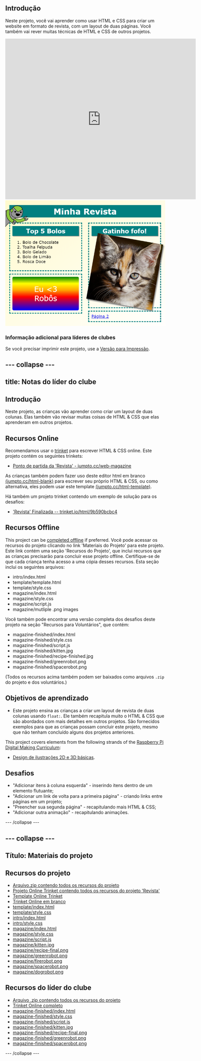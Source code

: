 ## Introdução

Neste projeto, você vai aprender como usar HTML e CSS para criar um website em formato de revista, com um layout de duas páginas. Você também vai rever muitas técnicas de HTML e CSS de outros projetos.

<div class="trinket">
  <iframe src="https://trinket.io/embed/html/a41e4e1c5c?outputOnly=true&start=result" width="600" height="505" frameborder="0" marginwidth="0" marginheight="0" allowfullscreen>
  </iframe>
  <img src="images/magazine-final.png">
</div>

### Informação adicional para líderes de clubes

Se você precisar imprimir este projeto, use a [Versão para Impressão](https://projects.raspberrypi.org/en/projects/magazine/print).

## \--- collapse \---

## title: Notas do líder do clube

## Introdução

Neste projeto, as crianças vão aprender como criar um layout de duas colunas. Elas também vão revisar muitas coisas de HTML & CSS que elas aprenderam em outros projetos.

## Recursos Online

Recomendamos usar o [trinket](https://trinket.io/) para escrever HTML & CSS online. Este projeto contém os seguintes trinkets:

* [Ponto de partida da 'Revista' - jumpto.cc/web-magazine](http://jumpto.cc/web-magazine)

As crianças também podem fazer uso deste editor html em branco [(jumpto.cc/html-blank)](http://jumpto.cc/html-blank) para escrever seu próprio HTML & CSS, ou como alternativa, eles podem usar este template [(jumpto.cc/html-template)](http://jumpto.cc/html-template).

Há também um projeto trinket contendo um exemplo de solução para os desafios:

* ['Revista' Finalizada -- trinket.io/html/9b590bcbc4](https://trinket.io/html/a41e4e1c5c)

## Recursos Offline

This project can be [completed offline](https://rpf.io/html-offline) if preferred. Você pode acessar os recursos do projeto clicando no link 'Materiais do Projeto' para este projeto. Este link contém uma seção 'Recursos do Projeto', que inclui recursos que as crianças precisarão para concluir esse projeto offline. Certifique-se de que cada criança tenha acesso a uma cópia desses recursos. Esta seção inclui os seguintes arquivos:

* intro/index.html
* template/template.html
* template/style.css
* magazine/index.html
* magazine/style.css
* magazine/script.js
* magazine/mutliple .png images

Você também pode encontrar uma versão completa dos desafios deste projeto na seção "Recursos para Voluntários", que contém:

* magazine-finished/index.html
* magazine-finished/style.css
* magazine-finished/script.js
* magazine-finished/kitten.jpg
* magazine-finished/recipe-finished.jpg
* magazine-finished/greenrobot.png
* magazine-finished/spacerobot.png

(Todos os recursos acima também podem ser baixados como arquivos `.zip` do projeto e dos voluntários.)

## Objetivos de aprendizado

* Este projeto ensina as crianças a criar um layout de revista de duas colunas usando `float:`. Ele também recapitula muito o HTML & CSS que são abordados com mais detalhes em outros projetos. São fornecidos exemplos para que as crianças possam concluir este projeto, mesmo que não tenham concluído alguns dos projetos anteriores. 

This project covers elements from the following strands of the [Raspberry Pi Digital Making Curriculum](https://rpf.io/curriculum):

* [Design de ilustrações 2D e 3D básicas](https://www.raspberrypi.org/curriculum/design/creator).

## Desafios

* "Adicionar itens à coluna esquerda" - inserindo itens dentro de um elemento flutuante;
* "Adicionar um link de volta para a primeira página" - criando links entre páginas em um projeto;
* "Preencher sua segunda página" - recapitulando mais HTML & CSS;
* "Adicionar outra animação" - recapitulando animações.

\--- /collapse \---

## \--- collapse \---

## Título: Materiais do projeto

## Recursos do projeto

* [Arquivo.zip contendo todos os recursos do projeto](https://rpf.io/p/en/magazine-go)
* [Projeto Online Trinket contendo todos os recursos do projeto 'Revista'](http://jumpto.cc/web-magazine)
* [Template Online Trinket](http://jumpto.cc/trinket-template)
* [Trinket Online em branco](http://jumpto.cc/trinket-blank)
* [template/index.html](resources/template-index.html)
* [template/style.css](resources/template-style.css)
* [intro/index.html](resources/intro-index.html)
* [intro/style.css](resources/intro-style.css)
* [magazine/index.html](resources/magazine-index.html)
* [magazine/style.css](resources/magazine-style.css)
* [magazine/script.js](resources/magazine-script.js)
* [magazine/kitten.jpg](resources/magazine-kitten.jpg)
* [magazine/recipe-final.png](resources/magazine-recipe-final.png)
* [magazine/greenrobot.png](resources/magazine-greenrobot.png)
* [magazine/firerobot.png](resources/magazine-firerobot.png)
* [magazine/spacerobot.png](resources/magazine-spacerobot.png)
* [magazine/dogrobot.png](resources/magazine-dogrobot.png)

## Recursos do líder do clube

* [Arquivo .zip contendo todos os recursos do projeto](https://rpf.io/p/en/magazine-go)
* [Trinket Online completo](https://trinket.io/html/a41e4e1c5c)
* [magazine-finished/index.html](resources/magazine-finished-index.html)
* [magazine-finished/style.css](resources/magazine-finished-style.css)
* [magazine-finished/script.js](resources/magazine-finished-script.js)
* [magazine-finished/kitten.jpg](resources/magazine-finished-kitten.jpg)
* [magazine-finished/recipe-final.png](resources/magazine-finished-recipe-final.png)
* [magazine-finished/greenrobot.png](resources/magazine-finished-greenrobot.png)
* [magazine-finished/spacerobot.png](resources/magazine-finished-spacerobot.png)

\--- /collapse \---
